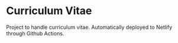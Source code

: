# Curriculum Vitae

Project to handle curriculum vitae. Automatically deployed to Netlify through Github Actions.